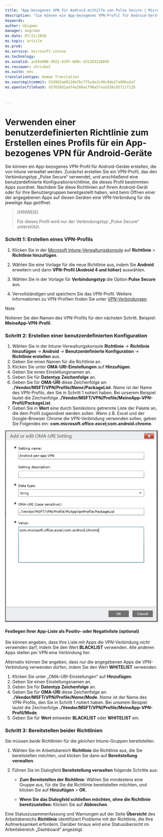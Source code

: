 ```yaml
---
title: "App-bezogenes VPN für Android mithilfe von Pulse Secure | Microsoft Intune"
description: "Sie können ein App-bezogenes VPN-Profil für Android-Geräte erstellen, die von Intune verwaltet werden."
keywords: 
author: nbigman
manager: angrobe
ms.date: 07/21/2016
ms.topic: article
ms.prod: 
ms.service: microsoft-intune
ms.technology: 
ms.assetid: ac65e906-3922-429f-8d9c-d313d3126645
ms.reviewer: chrisbal
ms.suite: ems
translationtype: Human Translation
ms.sourcegitcommit: 52d9d2ad912de7bc775cde2c40c8de27a09ba2af
ms.openlocfilehash: d37630d2aaf4a260acf98a57aa2d38c95711f12b


---
```


# Verwenden einer benutzerdefinierten Richtlinie zum Erstellen eines Profils für ein App-bezogenes VPN für Android-Geräte

Sie können ein App-bezogenes VPN-Profil für Android-Geräte erstellen, die von Intune verwaltet werden. Zunächst erstellen Sie ein VPN-Profil, das den Verbindungstyp „Pulse Secure“ verwendet, und anschließend eine benutzerdefinierte Konfigurationsrichtlinie, die dieses Profil bestimmten Apps zuordnet. Nachdem Sie diese Richtlinien auf Ihrem Android-Gerät oder für Ihre Benutzergruppen bereitgestellt haben, wird beim Öffnen einer der angegebenen Apps auf diesen Geräten eine VPN-Verbindung für die jeweilige App geöffnet.

> [HINWEIS]
> 
> Für dieses Profil wird nur der Verbindungstyp „Pulse Secure“ unterstützt.


### Schritt 1: Erstellen eines VPN-Profils

1. Klicken Sie in der [Microsoft Intune-Verwaltungskonsole](https://manage.microsoft.com) auf **Richtlinie** > **Richtlinie hinzufügen**.
2. Wählen Sie eine Vorlage für die neue Richtlinie aus, indem Sie **Android** erweitern und dann **VPN-Profil (Android 4 und höher)** auswählen.

3. Wählen Sie in der Vorlage für **Verbindungstyp** die Option **Pulse Secure** aus.
4. Vervollständigen und speichern Sie das VPN-Profil. Weitere Informationen zu VPN-Profilen finden Sie unter [VPN-Verbindungen](vpn-connections-in-microsoft-intune.md).

> [!NOTE]
Notieren Sie den Namen des VPN-Profils für den nächsten Schritt. Beispiel: **MeineApp-VPN-Profil**.

### Schritt 2: Erstellen einer benutzerdefinierten Konfiguration

   1. Wählen Sie in der Intune-Verwaltungskonsole **Richtlinie** -> **Richtlinie hinzufügen** -> **Android** -> **Benutzerdefinierte Konfiguration** -> **Richtlinie erstellen** aus.
   2. Geben Sie einen Namen für die Richtlinie an.
   3. Klicken Sie unter **OMA-URI-Einstellungen** auf **Hinzufügen**.
   4. Geben Sie einen Einstellungsnamen an.
   5. Geben Sie für **Datentyp** **Zeichenfolge** an.
   6. Geben Sie für **OMA-URI** diese Zeichenfolge an: **./Vendor/MSFT/VPN/Profile/*Name*/PackageList**. *Name* ist der Name des VPN-Profils, den Sie in Schritt 1 notiert haben. Bei unserem Beispiel lautet die Zeichenfolge **./Vendor/MSFT/VPN/Profile/MeineApp-VPN-Profil/PackageList**.
   7.   Geben Sie in **Wert** eine durch Semikolons getrennte Liste der Pakete an, die dem Profil zugeordnet werden sollen.  Wenn z.B. Excel und der Google-Browser Chrome die VPN-Verbindung verwenden sollen, geben Sie Folgendes ein: **com.microsoft.office.excel;com.android.chrome**.


   ![Beispiel einer benutzerdefinierten Richtlinie für ein App-bezogenes VPN für Android](..\media\android_per_app_vpn_oma_uri.png)
#### Festlegen Ihrer App-Liste als Positiv- oder Negativliste (optional)
Sie können angeben, dass Ihre Liste mit Apps die VPN-Verbindung *nicht* verwenden darf, indem Sie den Wert **BLACKLIST** verwenden.  Alle anderen Apps stellen per VPN eine Verbindung her.

Alternativ können Sie angeben, dass *nur* die angegebenen Apps die VPN-Verbindung verwenden dürfen, indem Sie den Wert **WHITELIST** verwenden.


1.  Klicken Sie unter „OMA-URI-Einstellungen“ auf **Hinzufügen**.
2.  Geben Sie einen Einstellungsnamen an.
3.  Geben Sie für **Datentyp** **Zeichenfolge** an.
4.  Geben Sie für **OMA-URI** diese Zeichenfolge an: **./Vendor/MSFT/VPN/Profile/*Name*/Mode**. *Name* ist der Name des VPN-Profils, den Sie in Schritt 1 notiert haben. Bei unserem Beispiel lautet die Zeichenfolge **./Vendor/MSFT/VPN/Profile/MeineApp-VPN-Profil/Mode**.
5.  Geben Sie für **Wert** entweder **BLACKLIST** oder **WHITELIST** ein.



### Schritt 3: Bereitstellen beider Richtlinien

Sie müssen *beide* Richtlinien für die *gleichen* Intune-Gruppen bereitstellen.

   1.  Wählen Sie im Arbeitsbereich **Richtlinie** die Richtlinie aus, die Sie bereitstellen möchten, und klicken Sie dann auf **Bereitstellung verwalten**.

2.  Führen Sie im Dialogfeld **Bereitstellung verwalten** folgende Schritte aus:

    -   **Zum Bereitstellen der Richtlinie**: Wählen Sie mindestens eine Gruppe aus, für die Sie die Richtlinie bereitstellen möchten, und klicken Sie auf **Hinzufügen** &gt; **OK**.

    -   **Wenn Sie das Dialogfeld schließen möchten, ohne die Richtlinie bereitzustellen:** Klicken Sie auf **Abbrechen**.

Eine Statuszusammenfassung und Warnungen auf der Seite **Übersicht** des Arbeitsbereichs **Richtlinie** identifiziert Probleme mit der Richtlinie, die Ihre Aufmerksamkeit erfordern. Darüber hinaus wird eine Statusübersicht im Arbeitsbereich „Dashboard“ angezeigt.



<!--HONumber=Aug16_HO1-->



